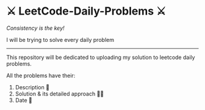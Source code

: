 # ⚔ LeetCode-Daily-Problems ⚔

*Consistency is the key!*

I will be trying to solve every daily problem

---

This repository will be dedicated to uploading my solution to leetcode daily problems.

All the problems have their:
1. Description 📝
2. Solution & its detailed approach 👨‍🔬
3. Date 📅
